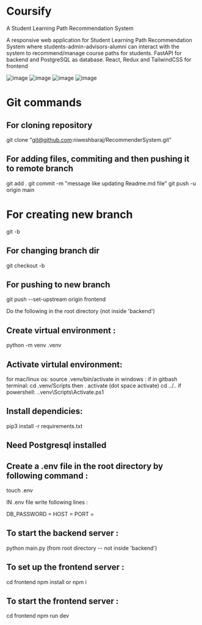 # Coursify
A Student Learning Path Recommendation System

A responsive web application for Student Learning Path Recommendation System where students-admin-advisors-alumni can interact with the system to recommend/manage course paths for students. 
FastAPI for backend and PostgreSQL as database.
React, Redux and TailwindCSS for frontend 

![image](https://github.com/niweshbaraj/Coursify/assets/12951159/ab9a86b9-7be8-4e55-a0b8-9970599a2270) 
![image](https://github.com/niweshbaraj/Coursify/assets/12951159/d6749c02-2c63-40b3-9340-32ef90d9d258)
![image](https://github.com/niweshbaraj/Coursify/assets/12951159/f55d822b-d5aa-46da-9bbb-0555c89fcc61)
![image](https://github.com/niweshbaraj/Coursify/assets/12951159/9445c062-795c-4599-8d24-8c52efc71ea5)







# Git commands

## For cloning repository
git clone "git@github.com:niweshbaraj/RecommenderSystem.git"

## For adding files, commiting and then pushing it to remote branch
git add .
git commit -m "message like updating Readme.md file"
git push -u origin main

# For creating new branch
git -b <branch-name>
## For changing branch dir
git checkout -b <branch-name>

## For pushing to new branch 
git push --set-upstream origin frontend

Do the following in the root directory (not inside 'backend')

## Create virtual environment :
python -m venv .venv 
  
## Activate virtulal environment:
  for mac/linux os:
    source .venv/bin/activate
  in windows :
    if in gitbash terminal:
      cd .venv/Scripts
      then . activate    (dot space activate)
      cd ../..
    if powershell:
      .\.venv\Scripts\Activate.ps1

## Install dependicies:
pip3 install -r requirements.txt

## Need Postgresql installed

## Create a .env file in the root directory by following command :
touch .env

IN .env file write following lines :

DB_PASSWORD = <POSTGRESQL DATABASE PASSWORD>
HOST = <POSTGRES DATABASE HOST>
PORT = <POSTGRES DATABASE PORT>

## To start the backend server :
python main.py (from root directory -- not inside 'backend')

## To set up the frontend server :
cd frontend
npm install or npm i

## To start the frontend server :
cd frontend 
npm run dev
